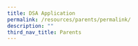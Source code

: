 ```yaml
---
title: DSA Application
permalink: /resources/parents/permalink/
description: ""
third_nav_title: Parents
---
```

